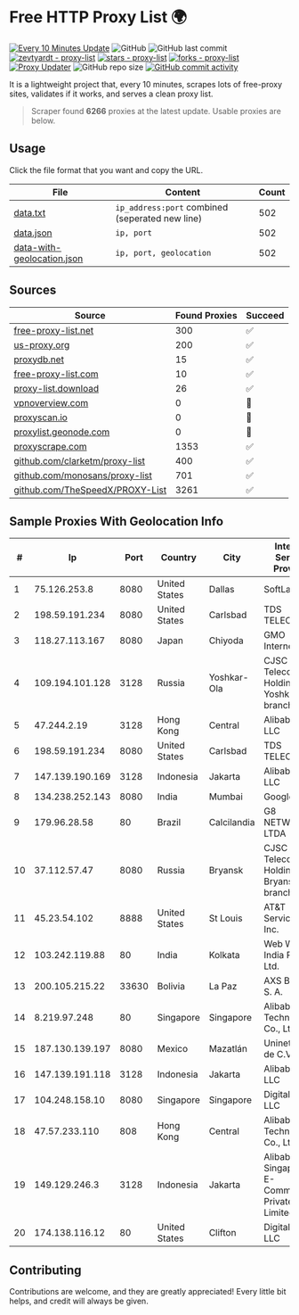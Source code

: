 
# Free HTTP Proxy List 🌍

[![Every 10 Minutes Update](https://github.com/mertguvencli/http-proxy-list/actions/workflows/main.yml/badge.svg?branch=main)](https://github.com/mertguvencli/http-proxy-list/actions/workflows/main.yml)
![GitHub](https://img.shields.io/github/license/mertguvencli/http-proxy-list)
![GitHub last commit](https://img.shields.io/github/last-commit/mertguvencli/http-proxy-list)
[![zevtyardt - proxy-list](https://img.shields.io/static/v1?label=zevtyardt&message=proxy-list&color=blue&logo=github)](https://github.com/zevtyardt/proxy-list "Go to GitHub repo")
[![stars - proxy-list](https://img.shields.io/github/stars/zevtyardt/proxy-list?style=social)](https://github.com/zevtyardt/proxy-list)
[![forks - proxy-list](https://img.shields.io/github/forks/zevtyardt/proxy-list?style=social)](https://github.com/zevtyardt/proxy-list)
[![Proxy Updater](https://github.com/zevtyardt/proxy-list/workflows/Proxy%20Updater/badge.svg)](https://github.com/zevtyardt/proxy-list/actions?query=workflow:"Proxy+Updater")
![GitHub repo size](https://img.shields.io/github/repo-size/zevtyardt/proxy-list)
[![GitHub commit activity](https://img.shields.io/github/commit-activity/m/zevtyardt/proxy-list?logo=commits)](https://github.com/zevtyardt/proxy-list/commits/main)

It is a lightweight project that, every 10 minutes, scrapes lots of free-proxy sites, validates if it works, and serves a clean proxy list.

> Scraper found **6266** proxies at the latest update. Usable proxies are below.

## Usage

Click the file format that you want and copy the URL.

|File|Content|Count|
|----|-------|-----|
|[data.txt](https://raw.githubusercontent.com/mertguvencli/http-proxy-list/main/proxy-list/data.txt)|`ip_address:port` combined (seperated new line)|502|
|[data.json](https://raw.githubusercontent.com/mertguvencli/http-proxy-list/main/proxy-list/data.json)|`ip, port`|502|
|[data-with-geolocation.json](https://raw.githubusercontent.com/mertguvencli/http-proxy-list/main/proxy-list/data-with-geolocation.json)|`ip, port, geolocation`|502|

## Sources

|Source|Found Proxies|Succeed|
|------|-------------|-------|
|[free-proxy-list.net](https://free-proxy-list.net)|300|✅|
|[us-proxy.org](https://www.us-proxy.org)|200|✅|
|[proxydb.net](http://proxydb.net)|15|✅|
|[free-proxy-list.com](https://free-proxy-list.com/?page=&port=&type%5B%5D=http&type%5B%5D=https&up_time=0&search=Search)|10|✅|
|[proxy-list.download](https://www.proxy-list.download/HTTP)|26|✅|
|[vpnoverview.com](https://vpnoverview.com/privacy/anonymous-browsing/free-proxy-servers)|0|🚫|
|[proxyscan.io](https://www.proxyscan.io)|0|🚫|
|[proxylist.geonode.com](https://proxylist.geonode.com/api/proxy-list?limit=300&page=1&sort_by=lastChecked&sort_type=desc&protocols=http,https)|0|🚫|
|[proxyscrape.com](https://api.proxyscrape.com/v2/?request=displayproxies&protocol=http&timeout=10000&country=all&ssl=all&anonymity=all)|1353|✅|
|[github.com/clarketm/proxy-list](https://raw.githubusercontent.com/clarketm/proxy-list/master/proxy-list-raw.txt)|400|✅|
|[github.com/monosans/proxy-list](https://raw.githubusercontent.com/monosans/proxy-list/main/proxies/http.txt)|701|✅|
|[github.com/TheSpeedX/PROXY-List](https://raw.githubusercontent.com/TheSpeedX/PROXY-List/master/http.txt)|3261|✅|


## Sample Proxies With Geolocation Info

|#|Ip|Port|Country|City|Internet Service Provider|
|-|--|----|-------|----|-------------------------|
|1|75.126.253.8|8080|United States|Dallas|SoftLayer|
|2|198.59.191.234|8080|United States|Carlsbad|TDS TELECOM|
|3|118.27.113.167|8080|Japan|Chiyoda|GMO Internet, Inc.|
|4|109.194.101.128|3128|Russia|Yoshkar-Ola|CJSC "ER-Telecom Holding" Yoshkar-Ola branch|
|5|47.244.2.19|3128|Hong Kong|Central|Alibaba.com LLC|
|6|198.59.191.234|8080|United States|Carlsbad|TDS TELECOM|
|7|147.139.190.169|3128|Indonesia|Jakarta|Alibaba.com LLC|
|8|134.238.252.143|8080|India|Mumbai|Google LLC|
|9|179.96.28.58|80|Brazil|Calcilandia|G8 NETWORKS LTDA|
|10|37.112.57.47|8080|Russia|Bryansk|CJSC "ER-Telecom Holding" Bryansk branch|
|11|45.23.54.102|8888|United States|St Louis|AT&T Services, Inc.|
|12|103.242.119.88|80|India|Kolkata|Web Werks India Pvt. Ltd.|
|13|200.105.215.22|33630|Bolivia|La Paz|AXS Bolivia S. A.|
|14|8.219.97.248|80|Singapore|Singapore|Alibaba (US) Technology Co., Ltd.|
|15|187.130.139.197|8080|Mexico|Mazatlán|Uninet S.A. de C.V.|
|16|147.139.191.118|3128|Indonesia|Jakarta|Alibaba.com LLC|
|17|104.248.158.10|8080|Singapore|Singapore|DigitalOcean, LLC|
|18|47.57.233.110|808|Hong Kong|Central|Alibaba (US) Technology Co., Ltd.|
|19|149.129.246.3|3128|Indonesia|Jakarta|Alibaba.com Singapore E-Commerce Private Limited|
|20|174.138.116.12|80|United States|Clifton|DigitalOcean, LLC|



## Contributing

Contributions are welcome, and they are greatly appreciated! Every
little bit helps, and credit will always be given.

